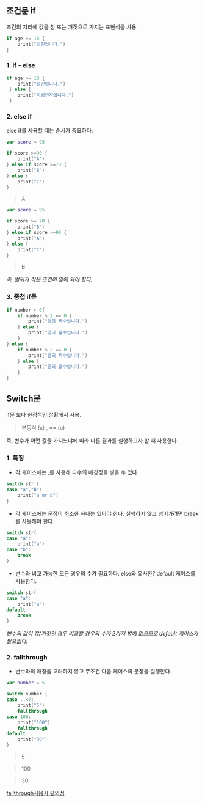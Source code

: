 ## 조건문 if
조건의 자리에 값을 참 또는 거짓으로 가지는 표현식을 사용
~~~swift
if age >= 18 {
    print("성인입니다.")
}
~~~


### 1. if - else
~~~swift
if age >= 18 {
    print("성인입니다.")
 } else {
    print("미성년자입니다.")
 }
~~~
### 2. else if
else if를 사용할 때는 순서가 중요하다.
~~~swift
var score = 95

if score >=90 {
    print("A")
} else if score >=70 {
    print("B")
} else {
    print("C")
}
~~~
>A
~~~swift
var score = 95

if score >= 70 {
    print("B")
} else if score >=90 {
    print("A")
} else {
    print("C")
}
~~~
> B

*즉, 범위가 작은 조건이 앞에 와야 한다.*



### 3. 중첩 if문
~~~swift
if number > 0{
    if number % 2 == 0 {
        print("양의 짝수입니다.")
    } else {
        print("양의 홀수입니다.")
    }
} else {
    if number % 2 == 0 {
        print("음의 짝수입니다.")
    } else {
        print("음의 홀수입니다.")
    }
}
~~~


## Switch문
if문 보다 한정적인 상황에서 사용. 
> 부등식 (x) , == (o)

즉, 변수가 어떤 값을 가지느냐에 따라 다른 결과를 실행하고자 할 때 사용한다.
### 1. 특징
+ 각 케이스에는 ,를 사용해 다수의 매칭값을 넣을 수 있다.
~~~swift
switch str {
case "a","b":
    print("a or b")
}
~~~
+ 각 케이스에는 문장이 최소한 하나는 있어야 한다. 실행하지 않고 넘어가려면 break를 사용해야 한다.
~~~swift
switch str{
case "a":
    print("a")
case "b":
    break
}
~~~
+ 변수와 비교 가능한 모든 경우의 수가 필요하다. else와 유사한? default 케이스를 사용한다.
~~~swift
switch str{
case "a":
    print("a")
default:
    break
}
~~~
 *변수의 값이 참/거짓인 경우 비교할 경우의 수가 2가지 밖에 없으므로 default 케이스가 필요없다.*

### 2. fallthrough
+ 변수와의 매칭을 고려하지 않고 무조건 다음 케이스의 문장을 실행한다.
~~~swift
var number = 5

switch number {
case ..<7:
    print("5")
    fallthrough
case 100:
    print("100")
    fallthrough
default:
    print("30")
}
~~~
>5

>100

>30

[fallthrough사용시 유의점](https://github.com/ksy1342/iOS-Study/blob/main/Swift%20Basic/fallthrough.md)
